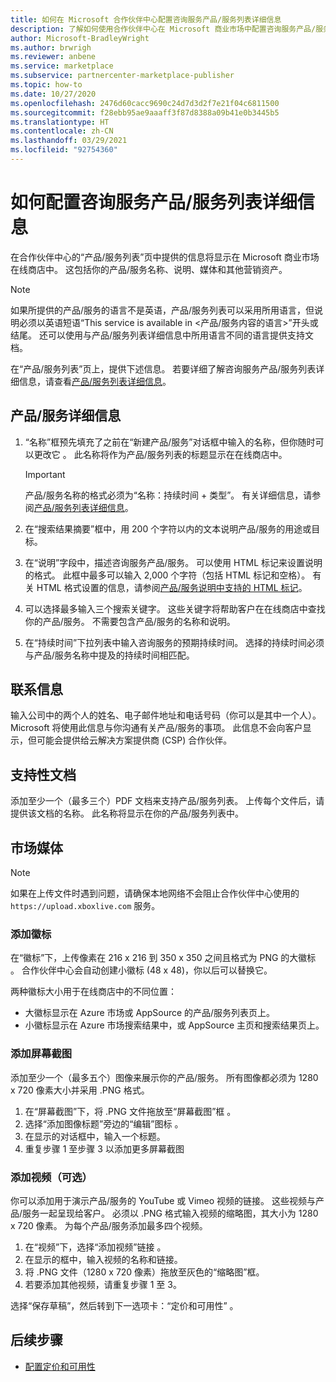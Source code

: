 ```yaml
---
title: 如何在 Microsoft 合作伙伴中心配置咨询服务产品/服务列表详细信息
description: 了解如何使用合作伙伴中心在 Microsoft 商业市场中配置咨询服务产品/服务列表详细信息。
author: Microsoft-BradleyWright
ms.author: brwrigh
ms.reviewer: anbene
ms.service: marketplace
ms.subservice: partnercenter-marketplace-publisher
ms.topic: how-to
ms.date: 10/27/2020
ms.openlocfilehash: 2476d60cacc9690c24d7d3d2f7e21f04c6811500
ms.sourcegitcommit: f28ebb95ae9aaaff3f87d8388a09b41e0b3445b5
ms.translationtype: HT
ms.contentlocale: zh-CN
ms.lasthandoff: 03/29/2021
ms.locfileid: "92754360"
---
```

# <a name="how-to-configure-your-consulting-service-offer-listing-details"></a>如何配置咨询服务产品/服务列表详细信息

在合作伙伴中心的“产品/服务列表”页中提供的信息将显示在 Microsoft 商业市场在线商店中。 这包括你的产品/服务名称、说明、媒体和其他营销资产。

> [!NOTE]
> 如果所提供的产品/服务的语言不是英语，产品/服务列表可以采用所用语言，但说明必须以英语短语“This service is available in &lt;产品/服务内容的语言>”开头或结尾。 还可以使用与产品/服务列表详细信息中所用语言不同的语言提供支持文档。

在“产品/服务列表”页上，提供下述信息。 若要详细了解咨询服务产品/服务列表详细信息，请查看[产品/服务列表详细信息](./plan-consulting-service-offer.md#offer-listing-details)。

## <a name="offer-details"></a>产品/服务详细信息

1.  “名称”框预先填充了之前在“新建产品/服务”对话框中输入的名称，但你随时可以更改它 。 此名称将作为产品/服务列表的标题显示在在线商店中。

    > [!IMPORTANT]
    > 产品/服务名称的格式必须为“名称：持续时间 + 类型”。 有关详细信息，请参阅[产品/服务列表详细信息](./plan-consulting-service-offer.md#offer-listing-details)。

2. 在“搜索结果摘要”框中，用 200 个字符以内的文本说明产品/服务的用途或目标。
3. 在“说明”字段中，描述咨询服务产品/服务。 可以使用 HTML 标记来设置说明的格式。 此框中最多可以输入 2,000 个字符（包括 HTML 标记和空格）。 有关 HTML 格式设置的信息，请参阅[产品/服务说明中支持的 HTML 标记](./supported-html-tags.md)。
4. 可以选择最多输入三个搜索关键字。 这些关键字将帮助客户在在线商店中查找你的产品/服务。 不需要包含产品/服务的名称和说明。
5. 在“持续时间”下拉列表中输入咨询服务的预期持续时间。 选择的持续时间必须与产品/服务名称中提及的持续时间相匹配。

## <a name="contact-information"></a>联系信息

输入公司中的两个人的姓名、电子邮件地址和电话号码（你可以是其中一个人）。 Microsoft 将使用此信息与你沟通有关产品/服务的事项。 此信息不会向客户显示，但可能会提供给云解决方案提供商 (CSP) 合作伙伴。

## <a name="supporting-documents"></a>支持性文档

添加至少一个（最多三个）PDF 文档来支持产品/服务列表。 上传每个文件后，请提供该文档的名称。 此名称将显示在你的产品/服务列表中。

## <a name="marketplace-media"></a>市场媒体

> [!NOTE]
> 如果在上传文件时遇到问题，请确保本地网络不会阻止合作伙伴中心使用的 `https://upload.xboxlive.com` 服务。

### <a name="add-logos"></a>添加徽标

在“徽标”下，上传像素在 216 x 216 到 350 x 350 之间且格式为 PNG 的大徽标 。 合作伙伴中心会自动创建小徽标 (48 x 48)，你以后可以替换它。

两种徽标大小用于在线商店中的不同位置：

* 大徽标显示在 Azure 市场或 AppSource 的产品/服务列表页上。
* 小徽标显示在 Azure 市场搜索结果中，或 AppSource 主页和搜索结果页上。

### <a name="add-screenshots"></a>添加屏幕截图

添加至少一个（最多五个）图像来展示你的产品/服务。 所有图像都必须为 1280 x 720 像素大小并采用 .PNG 格式。

1. 在“屏幕截图”下，将 .PNG 文件拖放至“屏幕截图”框 。
2.  选择“添加图像标题”旁边的“编辑”图标 。
3.  在显示的对话框中，输入一个标题。
4.  重复步骤 1 至步骤 3 以添加更多屏幕截图

### <a name="add-videos-optional"></a>添加视频（可选）

你可以添加用于演示产品/服务的 YouTube 或 Vimeo 视频的链接。 这些视频与产品/服务一起呈现给客户。 必须以 .PNG 格式输入视频的缩略图，其大小为 1280 x 720 像素。 为每个产品/服务添加最多四个视频。

1.  在“视频”下，选择“添加视频”链接 。
2.  在显示的框中，输入视频的名称和链接。
3.  将 .PNG 文件（1280 x 720 像素）拖放至灰色的“缩略图”框。
4.  若要添加其他视频，请重复步骤 1 至 3。

选择“保存草稿”，然后转到下一选项卡：“定价和可用性” 。

## <a name="next-steps"></a>后续步骤

* [配置定价和可用性](create-consulting-service-pricing-availability.md)

